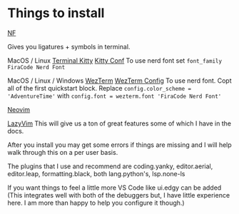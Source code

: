 # Things to install

[NF](https://github.com/tonsky/FiraCode/wiki/Installing)

Gives you ligatures + symbols in terminal.

MacOS / Linux
[Terminal Kitty](https://sw.kovidgoyal.net/kitty/binary/)
[Kitty Conf](https://sw.kovidgoyal.net/kitty/conf/)
To use nerd font set `font_family FiraCode Nerd Font`

MacOS / Linux / Windows
[WezTerm](https://wezfurlong.org/wezterm/installation.html)
[WezTerm Config](https://wezfurlong.org/wezterm/config/files.html)
To use nerd font. Copt all of the first quickstart block. Replace
`config.color_scheme = 'AdventureTime'`
with
`config.font = wezterm.font 'FiraCode Nerd Font'`

[Neovim](https://github.com/neovim/neovim/blob/master/INSTALL.md)

[LazyVim](https://www.lazyvim.org/installation)
This will give us a ton of great features some of which I have in the docs.

After you install you may get some errors if things are missing and I will help walk through this on a per user basis.

The plugins that I use and recommend are coding.yanky, editor.aerial, editor.leap, formatting.black, both lang.python's, lsp.none-ls

If you want things to feel a little more VS Code like ui.edgy can be added (This integrates well with both of the debuggers but, I have little experience here. I am more than happy to help you configure it though.)
